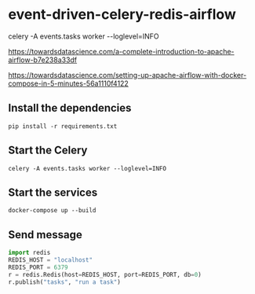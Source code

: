 # event-driven-celery-redis-airflow

celery -A events.tasks worker --loglevel=INFO


https://towardsdatascience.com/a-complete-introduction-to-apache-airflow-b7e238a33df

https://towardsdatascience.com/setting-up-apache-airflow-with-docker-compose-in-5-minutes-56a1110f4122

## Install the dependencies
```
pip install -r requirements.txt
```

## Start the Celery
```
celery -A events.tasks worker --loglevel=INFO
```

## Start the services
```
docker-compose up --build
```

## Send message
```python
import redis
REDIS_HOST = "localhost"
REDIS_PORT = 6379
r = redis.Redis(host=REDIS_HOST, port=REDIS_PORT, db=0)
r.publish("tasks", "run a task")
```